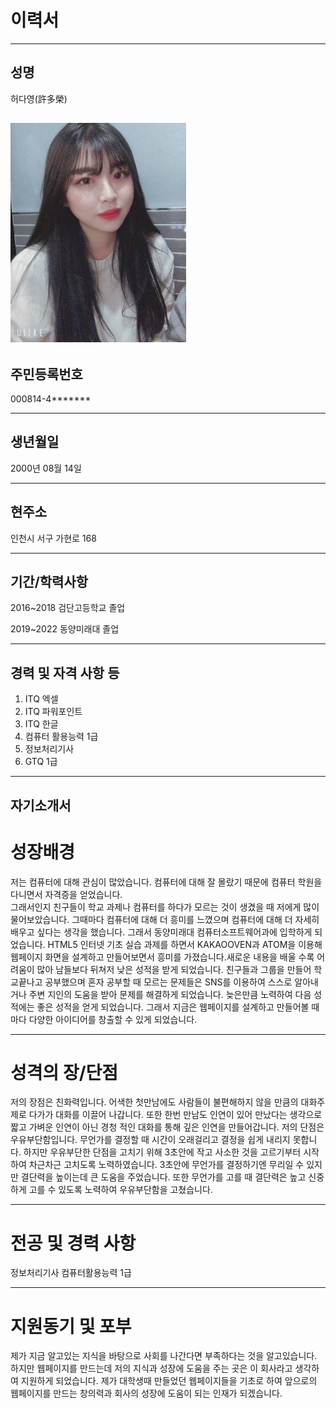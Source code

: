 # 이력서

----
## 성명 
허다영(許多榮)

![다영](./img/다영.jpg)
----
## 주민등록번호
000814-4*******

----
## 생년월일
2000년 08월 14일

----

## 현주소
인천시 서구 가현로 168 

----
## 기간/학력사항
2016~2018 검단고등학교 졸업    

2019~2022 동양미래대 졸업

----
## 경력 및 자격 사항 등
1. ITQ 엑셀  
2. ITQ 파워포인트  
3. ITQ 한글  
4. 컴퓨터 활용능력 1급  
5. 정보처리기사   
6. GTQ 1급  
----

## 자기소개서
# 성장배경
저는 컴퓨터에 대해 관심이 많았습니다. 컴퓨터에 대해 잘 몰랐기 때문에 컴퓨터 학원을 다니면서 자격증을 얻었습니다.   
그래서인지 친구들이 학교 과제나 컴퓨터를 하다가 모르는 것이 생겼을 때 저에게 많이 물어보았습니다.
 그때마다 컴퓨터에 대해 더 흥미를 느꼈으며 컴퓨터에 대해 더 자세히 배우고 싶다는 생각을 했습니다. 그래서 동양미래대 컴퓨터소프트웨어과에 입학하게 되었습니다.
 HTML5 인터넷 기초 실습 과제를 하면서 KAKAOOVEN과 ATOM을 이용해 웹페이지 화면을 설계하고 만들어보면서 흥미를 가졌습니다.새로운 내용을 배울 수록 어려움이 많아 남들보다 뒤쳐저 낮은 성적을 받게 되었습니다. 
친구들과 그룹을 만들어 학교끝나고 공부했으며 혼자 공부할 때 모르는 문제들은 SNS를 이용하여 스스로 알아내거나 주변 지인의 도움을 받아 문제를 해결하게 되었습니다. 늦은만큼 노력하여 다음 성적에는 좋은 성적을 얻게 되었습니다.
 그래서 지금은 웹페이지를 설계하고 만들어볼 때 마다 다양한 아이디어를 창출할 수 있게 되었습니다. 

----
# 성격의 장/단점
저의 장점은 친화력입니다. 어색한 첫만남에도 사람들이 불편해하지 않을 만큼의 대화주제로 다가가 대화를 이끌어 나갑니다. 또한 한번 만남도 인연이 있어 만났다는 생각으로 짧고 가벼운 인연이 아닌 경청 적인 대화를 통해 깊은 인연을 만들어갑니다. 
저의 단점은 우유부단함입니다. 무언가를 결정할 때 시간이 오래걸리고 결정을 쉽게 내리지 못합니다. 
하지만 우유부단한 단점을 고치기 위해 3초안에 작고 사소한 것을 고르기부터 시작하여 차근차근 고치도록 노력하였습니다.  3초안에 무언가를 결정하기엔 무리일 수 있지만 결단력을 높이는데 큰 도움을 주었습니다.
 또한 무언가를 고를 때 결단력은 높고 신중하게 고를 수 있도록 노력하여 우유부단함을 고쳤습니다.

----
# 전공 및 경력 사항
정보처리기사
컴퓨터활용능력 1급

----
# 지원동기 및 포부
제가 지금 알고있는 지식을 바탕으로 사회를 나간다면 부족하다는 것을 알고있습니다. 하지만 웹페이지를 만드는데 저의 지식과 성장에 도움을 주는 곳은 이 회사라고 생각하여 지원하게 되었습니다. 
제가 대학생때 만들었던 웹페이지들을 기초로 하여 앞으로의 웹페이지를 만드는 창의력과 회사의 성장에 도움이 되는 인재가 되겠습니다.
